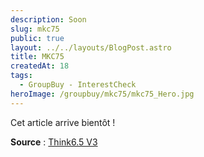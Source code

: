 ```yaml
---
description: Soon
slug: mkc75
public: true
layout: ../../layouts/BlogPost.astro
title: MKC75
createdAt: 18
tags:
  - GroupBuy - InterestCheck
heroImage: /groupbuy/mkc75/mkc75_Hero.jpg
---
```


Cet article arrive bientôt !

**Source** : [Think6.5 V3](https://graystudio.notion.site/Think6-5-v3-d8a7c8a43d5446df9753d2dd5b795119)